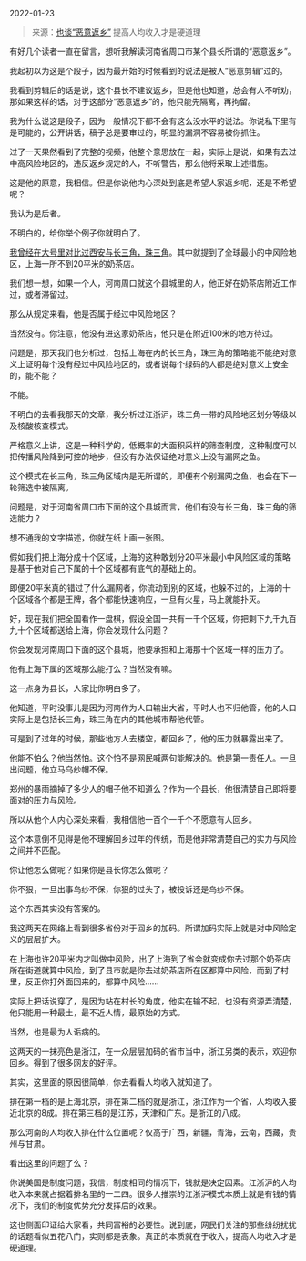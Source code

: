 2022-01-23

> 来源：[也谈“恶意返乡”](http://mp.weixin.qq.com/s?__biz=MzU3NDc5Nzc0NQ==&mid=2247512249&idx=2&sn=549297c7834e4bce6f3feac8f25affae&chksm=fd2e1267ca599b71fb223afa25ec83ee8822866b80744629d046ae1bce4bb82301e819a0be72&scene=27#wechat_redirect)
> 提高人均收入才是硬道理

有好几个读者一直在留言，想听我解读河南省周口市某个县长所谓的“恶意返乡”。  

  

我起初以为这是个段子，因为最开始的时候看到的说法是被人“恶意剪辑”过的。  

  

我看到剪辑后的话是说，这个县长不建议返乡，但是他也知道，总会有人不听劝，那如果这样的话，对于这部分“恶意返乡”的，他只能先隔离，再拘留。  

  

我为什么说这是段子，因为一般情况下都不会有这么没水平的说法。你说私下里有是可能的，公开讲话，稿子总是要审过的，明显的漏洞不容易被你抓住。  

  

过了一天果然看到了完整的视频，他整个意思放在一起，实际上是说，如果有去过中高风险地区的，违反返乡规定的人，不听警告，那么他将采取上述措施。

  

这是他的原意，我相信。但是你说他内心深处到底是希望人家返乡呢，还是不希望呢？  

  

我认为是后者。

  

不明白的，给你举个例子你就明白了。  

  

[我曾经在大号里对比过西安与长三角，珠三角](https://mp.weixin.qq.com/s?__biz=MzU0MjYwNDU2Mw==&mid=2247503566&idx=1&sn=1745bfef9f263e8fcb744b4d6fb5738b&chksm=fb1aa2b2cc6d2ba48e70bc301b564cb7c077d21a6ada7a0eac7f0fcf9dca7592753091aa5e7b&token=1723379083&lang=zh_CN&scene=21#wechat_redirect)。其中就提到了全球最小的中风险地区，上海一所不到20平米的奶茶店。  

  

我们想一想，如果一个人，河南周口就这个县城里的人，他正好在奶茶店附近工作过，或者滞留过。  

  

那么从规定来看，他是否属于经过中风险地区？

  

当然没有。你注意，他没有进这家奶茶店，他只是在附近100米的地方待过。

  

问题是，那天我们也分析过，包括上海在内的长三角，珠三角的策略能不能绝对意义上证明每个没有经过中风险地区的，或者说每个绿码的人都是绝对意义上安全的，能不能？  

  

不能。

  

不明白的去看我那天的文章，我分析过江浙沪，珠三角一带的风险地区划分等级以及核酸核查模式。  

  

严格意义上讲，这是一种科学的，低概率的大面积采样的筛查制度，这种制度可以把传播风险降到可控的地步，但没有办法保证绝对意义上没有漏网之鱼。

  

这个模式在长三角，珠三角区域内是无所谓的，即便有个别漏网之鱼，也会在下一轮筛选中被隔离。  

  

问题是，对于河南省周口市下面的这个县城而言，他们有没有长三角，珠三角的筛选能力？

  

想不通我的文字描述，你就在纸上画一张图。  

  

假如我们把上海分成十个区域，上海的这种敢划分20平米最小中风险区域的策略是基于他对自己下属的十个区域都有底气的基础上的。  

  

即便20平米真的错过了什么漏网者，你流动到别的区域，也躲不过的，上海的十个区域各个都是王牌，各个都能快速响应，一旦有火星，马上就能扑灭。  

  

好，现在我们把全国看作一盘棋，假设全国一共有一千个区域，你把剩下九千九百九十个区域都送给上海，你会发现什么问题？

  

你会发现河南周口下面的这个县城，他要承担和上海那十个区域一样的压力了。

  

他有上海下属的区域那么能打么？当然没有嘛。  

  

这一点身为县长，人家比你明白多了。  

  

他知道，平时没事儿是因为河南作为人口输出大省，平时人也不归他管，他的人口实际上是包括长三角，珠三角在内的其他城市帮他代管。

  

可是到了过年的时候，那些地方人去楼空，都回乡了，他的压力就暴露出来了。  

  

他能不怕么？他当然怕。这个怕不是网民喊两句能解决的。他是第一责任人。一旦出问题，他立马乌纱帽不保。

  

郑州的暴雨摘掉了多少人的帽子他不知道么？作为一个县长，他很清楚自己即将要面对的压力与风险。  

  

所以从他个人内心深处来看，我相信他一百个一千个不愿意有人回乡。  

  

这个本意倒不见得是他不理解回乡过年的传统，而是他非常清楚自己的实力与风险之间并不匹配。  

  

你让他怎么做呢？如果你是县长你怎么做呢？  

  

你不狠，一旦出事乌纱不保，你狠的过头了，被投诉还是乌纱不保。  

  

这个东西其实没有答案的。  

  

我这两天在网络上看到很多省份对于回乡的加码。所谓加码实际上就是对中风险定义的层层扩大。

  

在上海也许20平米内才叫做中风险，出了上海到了省会就变成你去过那个奶茶店所在街道就算中风险，到了县市就是你去过奶茶店所在区都算中风险，而到了村里，反正你打外面回来的，都算中风险......

  

实际上把话说穿了，是因为站在村长的角度，他实在输不起，也没有资源弄清楚，他只能用一种最土，最不近人情，最原始的方式。  

  

当然，也是最为人诟病的。  

  

这两天的一抹亮色是浙江，在一众层层加码的省市当中，浙江另类的表示，欢迎你回乡。得到了很多网友的好评。

  

其实，这里面的原因很简单，你去看看人均收入就知道了。  

  

排在第一档的是上海北京，排在第二档的就是浙江，浙江作为一个省，人均收入接近北京的8成。排在第三档的是江苏，天津和广东。是浙江的八成。  

  

那么河南的人均收入排在什么位置呢？仅高于广西，新疆，青海，云南，西藏，贵州与甘肃。

  

看出这里的问题了么？  

  

你说美国是制度问题，我信，制度相同的情况下，钱就是决定因素。江浙沪的人均收入本来就占据着排名里的一二四。很多人推崇的江浙沪模式本质上就是有钱的情况下，我们的制度优势充分发挥后的效果。

  

这也侧面印证给大家看，共同富裕的必要性。说到底，网民们关注的那些纷纷扰扰的话题看似五花八门，实则都是表象。真正的本质就在于收入，提高人均收入才是硬道理。

